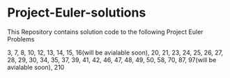 # Project-Euler-solutions
This Repository contains solution code to the following Project Euler Problems

3, 7, 8, 10, 12, 13, 14, 15, 16(will be avialable soon), 20, 21, 23, 24, 25, 26, 27, 28, 29, 30, 34, 35, 37, 39, 41, 42, 46, 47, 48, 49, 50, 58, 70, 87, 97(will be avialable soon), 210

